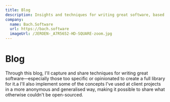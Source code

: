 ```yaml
---
title: Blog
description: Insights and techniques for writing great software, based on real-world experience. Sharing opinionated solutions and generalized patterns from client projects—without revealing proprietary code.
company:
  name: Bach.Software
  url: https://bach.software
  imageUrl: /JEROEN-_A7R5652-HD-SQUARE-zoom.jpg
---
```


# Blog

Through this blog, I'll capture and share techniques for writing great software—especially those too specific or
opinionated to create a full library for it.a
I'll also implement some of the concepts I've used at client projects in a more anonymous and generalised way,
making it possible to share what otherwise couldn't be open-sourced.
